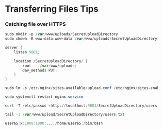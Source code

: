 # Transferring Files Tips

### Catching file over HTTPS

```powershell
sudo mkdir -p /var/www/uploads/SecretUploadDirectory
sudo chown -R www-data:www-data /var/www/uploads/SecretUploadDirectory
```

```powershell
server {
    listen 9001;
    
    location /SecretUploadDirectory/ {
        root    /var/www/uploads;
        dav_methods PUT;
    }
}
```

```powershell
sudo ln -s /etc/nginx/sites-available/upload.conf /etc/nginx/sites-enabled/
```

```powershell
sudo systemctl restart nginx.service
```

```powershell
curl -T /etc/passwd <http://localhost:9001/SecretUploadDirectory/users.txt>
```

```powershell
tail -1 /var/www/upload/SecretUploadDirectory/users.txt 

user65:x:1000:1000:,,,:/home/user65:/bin/bash
```

